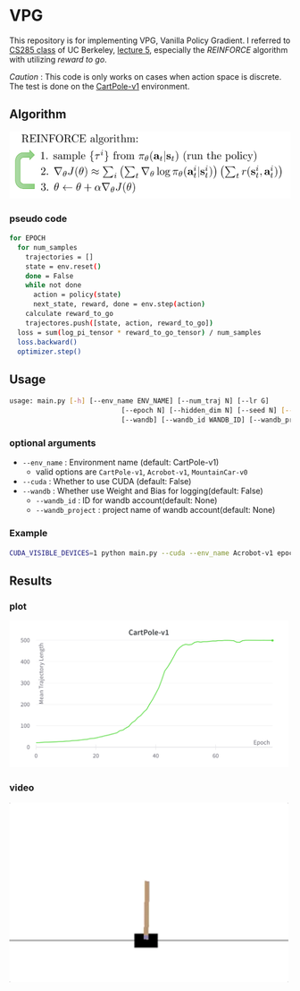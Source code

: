 # VPG

This repository is for implementing VPG, Vanilla Policy Gradient. I referred to [CS285 class](https://rail.eecs.berkeley.edu/deeprlcourse/) of UC Berkeley, [lecture 5](https://rail.eecs.berkeley.edu/deeprlcourse/static/slides/lec-5.pdf), especially the _REINFORCE_ algorithm with utilizing _reward to go_.

_Caution_ : This code is only works on cases when action space is discrete. The test is done on the [CartPole-v1](https://gym.openai.com/envs/CartPole-v1/) environment.

## Algorithm

![스크린샷 2022-02-14 오후 9.46.00](figures/REINFORCE_algo.png)

### pseudo code

```bash
for EPOCH
  for num_samples
    trajectories = []
    state = env.reset()
    done = False
    while not done
      action = policy(state)
      next_state, reward, done = env.step(action)
  	calculate reward_to_go
  	trajectores.push([state, action, reward_to_go])
  loss = sum(log_pi_tensor * reward_to_go_tensor) / num_samples
  loss.backward()
  optimizer.step()
```

## Usage

```bash
usage: main.py [-h] [--env_name ENV_NAME] [--num_traj N] [--lr G] 
							[--epoch N] [--hidden_dim N] [--seed N] [--cuda]
							[--wandb] [--wandb_id WANDB_ID] [--wandb_project WANDB_PROJECT]
```

### optional arguments

- `--env_name` : Environment name (default: CartPole-v1)
    - valid options are `CartPole-v1`, `Acrobot-v1`, `MountainCar-v0`
- `--cuda` : Whether to use CUDA (default: False)
- `--wandb`  : Whether use Weight and Bias for logging(default: False)
    - `--wandb_id` : ID for wandb account(default: None)
    - `--wandb_project` : project name of wandb account(default: None)

### Example

```bash
CUDA_VISIBLE_DEVICES=1 python main.py --cuda --env_name Acrobot-v1 epoch 200
```

## Results

### plot
<img src="figures/CartPole-v1_mean_traj_len.png" width=500></img>

### video
<img src="figures/CarPole-v1_trained.gif" width=500 align='center'></img>


